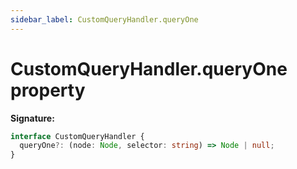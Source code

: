 ```yaml
---
sidebar_label: CustomQueryHandler.queryOne
---
```


# CustomQueryHandler.queryOne property

**Signature:**

```typescript
interface CustomQueryHandler {
  queryOne?: (node: Node, selector: string) => Node | null;
}
```
